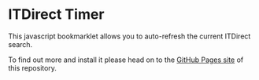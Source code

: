 ITDirect Timer
===============

This javascript bookmarklet allows you to auto-refresh the current ITDirect search.

To find out more and install it please head on to the [GitHub Pages site](https://github.wdf.sap.corp/pages/SCB-PS-SMDB/itdtimer/) of this repository.
